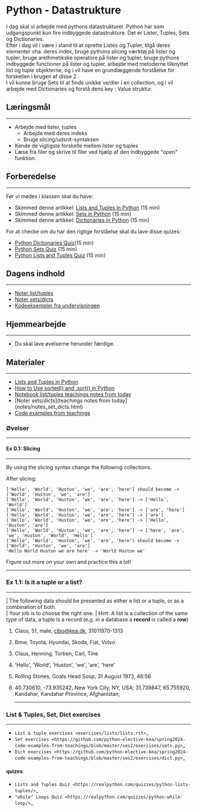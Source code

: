 # Python - Datastrukture

I dag skal vi arbejde med pythons datastrukturer. Python har som udgangspunkt kun fire indbyggede datastrukture. Det er Lister, Tuples, Sets og Dictionaries.     
Efter i dag vil i være i stand til at oprette  Listes og Tupler, tilgå deres elementer vha. deres index, bruge pythons slicing værktøj på lister og tupler, bruge arethmetikske operatore på lister og tupler, bruge pythons indbyggede functioner på lister og tupler, arbejde med metoderne tilknyttet list og tuple objekterne, og i vil have en grundlæggende forståelse for forskellen i brugen af disse 2.     
I vil kunne bruge Sets til at finde unikke verdier i en collection, og i vil arbejde med Dictionaries og forstå dens key : Value struktur.

## Læringsmål
---        
- Arbejde med lister, tuples
    - Arbejde med deres indeks
    - Bruge slicing/udsnit-syntaksen
- Kende de vigtigste forskelle mellem lister og tuples
- Læse fra filer og skrive til filer ved hjælp af den indbyggede "open" funktion.

## Forberedelse
---
Før vi mødes i klassen skal du have:

* Skimmed denne artikkel: [Lists and Tuples in Python](https://realpython.com/python-lists-tuples/) (15 min)
* Skimmed denne artikkel: [Sets in Python](https://realpython.com/python-sets/) (15 min)
* Skimmed denne artikkel: [Dictionaries in Python](https://realpython.com/python-dicts/) (15 min)

For at checke om du har den rigtige forståelse skal du lave disse quizes:

* [Python Dictionaries Quiz](https://realpython.com/quizzes/python-dicts/)(15 min)
* [Python Sets Quiz](https://realpython.com/quizzes/python-sets/) (15 min)
* [Python Lists and Tuples Quiz](https://realpython.com/quizzes/python-lists-tuples/) (15 min) 

## Dagens indhold
---
* [Noter list/tuples](notes/noterlists_tuples.html)
* [Noter sets/dicts](notes/notes_set_dicts.html)
* [Kodeeksempler fra undervisningen](https://github.com/ITAKEA/kode_fra_undervisning_e24/tree/master/python2)

## Hjemmearbejde
---
* Du skal lave øvelserne herunder færdige. 


## Materialer
---

* [Lists and Tuples in Python](https://realpython.com/python-lists-tuples/)
* [How to Use sorted() and .sort() in Python](https://realpython.com/python-sort/)
* [Notebook list/tuples teachings notes from today](notes/noterlists_tuples.html)
* [Noter sets/dicts](teachings notes from today](notes/notes_set_dicts.html)
* [Code examples from teachings](https://github.com/ITAKEA/kode_fra_undervisning_e24/tree/master/python2)


### Øvelser
---
#### Ex 0.1: Slicing
---
By using the slicing syntax change the following collections.

After slicing:

```
['Hello', 'World', 'Huston', 'we', 'are', 'here'] should become -> ['World', 'Huston', 'we', 'are']
['Hello', 'World', 'Huston', 'we', 'are', 'here'] -> ['Hello', 'World']
['Hello', 'World', 'Huston', 'we', 'are', 'here'] -> ['are', 'here']
['Hello', 'World', 'Huston', 'we', 'are', 'here'] -> ['are']
['Hello', 'World', 'Huston', 'we', 'are', 'here'] -> ['Hello', 'Huston', 'are']
['Hello', 'World', 'Huston', 'we', 'are', 'here'] -> ['here', 'are', 'we', 'Huston', 'World', 'Hello']
('Hello', 'World', 'Huston', 'we', 'are', 'here') should become -> ['World', 'Huston', 'we', 'are']
'Hello World Huston we are here' -> 'World Huston we'
``` 

Figure out more on your own and practice this a lot!    

   <hr>

### Ex 1.1: Is it a tuple or a list?
---
| The following data should be presented as either a list or a tuple, or as a combination of both.    
| Your job is to choose the right one. 
| Hint: A list is a collection of the same type of data, a tuple is a record (e.g. in a database a **record** is called a **row**)

1. Claus, 51, male, clbo@kea.dk, 31011970-1313
2. Bmw, Toyota, Hyundai, Skoda, Fiat, Volvo
3. Claus, Henning, Torben, Carl, Tine
4. 'Hello', 'World', 'Huston', 'we', 'are', 'here'
5. Rolling Stones, Goats Head Soup, 31 August 1973, 46:56
6. 40.730610, -73.935242, New York City, NY, USA; 31.739847, 65.755920, Kandahar, Kandahar Province, Afghanistan;
   
   <hr>

### List & Tuples, Set, Dict exercises
---
* `List & tuple exercises <exercises/lists/lists.rst>`_
* `Set exercises <https://github.com/python-elective-kea/spring2024-code-examples-from-teachings/blob/master/ses2/exercises/sets.py>`_
* `Dict exercises <https://github.com/python-elective-kea/spring2024-code-examples-from-teachings/blob/master/ses2/exercises/dict.py>`_

#### quizes
* `Lists and Tuples Quiz <https://realpython.com/quizzes/python-lists-tuples/>`_
* `"while" Loops Quiz <https://realpython.com/quizzes/python-while-loop/>`_
